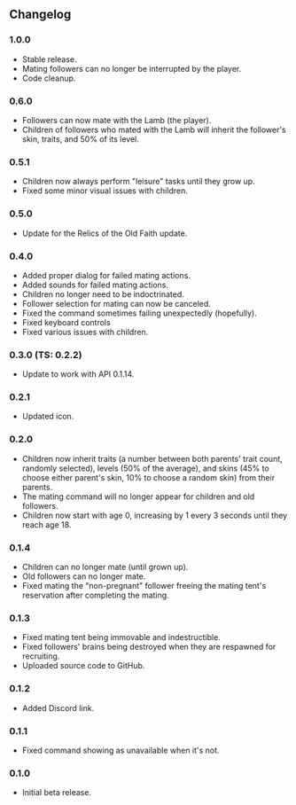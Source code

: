 ## Changelog

### 1.0.0
- Stable release.
- Mating followers can no longer be interrupted by the player.
- Code cleanup.

### 0.6.0
- Followers can now mate with the Lamb (the player).
- Children of followers who mated with the Lamb will inherit the follower's skin, traits, and 50% of its level.

### 0.5.1
- Children now always perform "leisure" tasks until they grow up.
- Fixed some minor visual issues with children.

### 0.5.0
- Update for the Relics of the Old Faith update.

### 0.4.0
- Added proper dialog for failed mating actions.
- Added sounds for failed mating actions.
- Children no longer need to be indoctrinated.
- Follower selection for mating can now be canceled.
- Fixed the command sometimes failing unexpectedly (hopefully).
- Fixed keyboard controls
- Fixed various issues with children.

### 0.3.0 (TS: 0.2.2)
- Update to work with API 0.1.14.

### 0.2.1
- Updated icon.

### 0.2.0
- Children now inherit traits (a number between both parents' trait count, randomly selected), levels (50% of the average), and skins (45% to choose either parent's skin, 10% to choose a random skin) from their parents.
- The mating command will no longer appear for children and old followers.
- Children now start with age 0, increasing by 1 every 3 seconds until they reach age 18.

### 0.1.4
- Children can no longer mate (until grown up).
- Old followers can no longer mate.
- Fixed mating the "non-pregnant" follower freeing the mating tent's reservation after completing the mating.

### 0.1.3
- Fixed mating tent being immovable and indestructible.
- Fixed followers' brains being destroyed when they are respawned for recruiting.
- Uploaded source code to GitHub.

### 0.1.2
- Added Discord link.

### 0.1.1
- Fixed command showing as unavailable when it's not.

### 0.1.0
- Initial beta release.